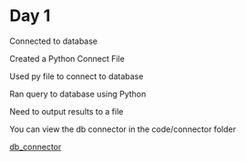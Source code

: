# Day 1
Connected to database  

Created a Python Connect File  

Used py file to connect to database  

Ran query to database using Python  

Need to output results to a file  

You can view the db connector in the code/connector folder


[db_connector](SQL/code/connector/db_connector.py)